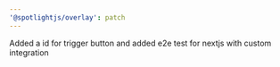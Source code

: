 ```yaml
---
'@spotlightjs/overlay': patch
---
```


Added a id for trigger button and added e2e test for nextjs with custom integration
